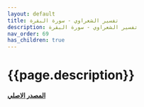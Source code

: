 ```yaml
---
layout: default
title: تفسير الشعراوي - سورة البقرة
description: تفسير الشعراوي - سورة البقرة
nav_order: 69
has_children: true
---
```


# {{page.description}}

#### [المصدر الاصلي ](https://shamela.ws/book/1083/54)
